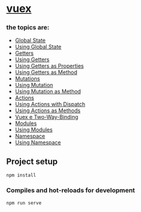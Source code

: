 # [vuex](https://v3.vuex.vuejs.org/)

### the topics are:

* [Global State](https://github.com/robsonoduarte/learn-vue/blob/22b0d421019c2fcf3436060135ff099ae8d970d7/vuejs-2-curse/vuex/src/store/store.js#L7)
* [Using Global State](https://github.com/robsonoduarte/learn-vue/blob/22b0d421019c2fcf3436060135ff099ae8d970d7/vuejs-2-curse/vuex/src/components/Cart.vue#L37)
* [Getters](https://github.com/robsonoduarte/learn-vue/blob/67c68907e1b606e1c85bb91ccd1c60ade2c7b361/vuejs-2-curse/vuex/src/store/store.js#L10)
* [Using Getters](https://github.com/robsonoduarte/learn-vue/blob/67c68907e1b606e1c85bb91ccd1c60ade2c7b361/vuejs-2-curse/vuex/src/components/Resume.vue#L16)
* [Using Getters as Properties](https://github.com/robsonoduarte/learn-vue/blob/67c68907e1b606e1c85bb91ccd1c60ade2c7b361/vuejs-2-curse/vuex/src/components/Resume.vue#L19-L21)
* [Using Getters as Method]()
* [Mutations]()
* [Using Mutation]()
* [Using Mutation as Method]()
* [Actions]()
* [Using Actions with Dispatch]()
* [Using Actions as Methods]()
* [Vuex e Two-Way-Binding ]()
* [Modules]()
* [Using Modules]()
* [Namespace]()
* [Using Namespace]()

## Project setup
```
npm install
```

### Compiles and hot-reloads for development
```
npm run serve
```
